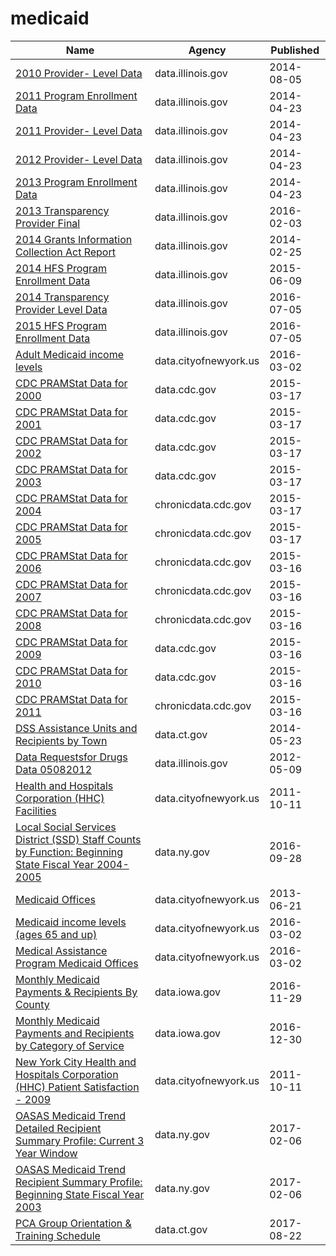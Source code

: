 # medicaid

Name | Agency | Published
---- | ---- | ---------
[2010 Provider- Level Data](../datasets/nfi2-2aih.md) | data.illinois.gov | 2014-08-05
[2011 Program Enrollment Data](../datasets/4py4-2jin.md) | data.illinois.gov | 2014-04-23
[2011 Provider- Level Data](../datasets/ifaa-ww6b.md) | data.illinois.gov | 2014-04-23
[2012 Provider- Level Data](../datasets/fb9d-x3ms.md) | data.illinois.gov | 2014-04-23
[2013 Program Enrollment Data](../datasets/dfxi-9jmz.md) | data.illinois.gov | 2014-04-23
[2013 Transparency Provider Final](../datasets/4aj8-93ej.md) | data.illinois.gov | 2016-02-03
[2014 Grants Information Collection Act Report](../datasets/awrz-f99w.md) | data.illinois.gov | 2014-02-25
[2014 HFS Program Enrollment Data](../datasets/9vqk-fygn.md) | data.illinois.gov | 2015-06-09
[2014 Transparency Provider Level Data](../datasets/86i3-9wpd.md) | data.illinois.gov | 2016-07-05
[2015 HFS Program Enrollment Data](../datasets/uiy2-j3ig.md) | data.illinois.gov | 2016-07-05
[Adult Medicaid income levels](../datasets/r69u-62nw.md) | data.cityofnewyork.us | 2016-03-02
[CDC PRAMStat Data for 2000](../datasets/3hwj-hqmh.md) | data.cdc.gov | 2015-03-17
[CDC PRAMStat Data for 2001](../datasets/u93h-quup.md) | data.cdc.gov | 2015-03-17
[CDC PRAMStat Data for 2002](../datasets/dnxe-zgxs.md) | data.cdc.gov | 2015-03-17
[CDC PRAMStat Data for 2003](../datasets/u76f-m89e.md) | data.cdc.gov | 2015-03-17
[CDC PRAMStat Data for 2004](../datasets/xyxp-dxa9.md) | chronicdata.cdc.gov | 2015-03-17
[CDC PRAMStat Data for 2005](../datasets/pj7z-f3xf.md) | chronicdata.cdc.gov | 2015-03-17
[CDC PRAMStat Data for 2006](../datasets/akmt-4qtj.md) | chronicdata.cdc.gov | 2015-03-16
[CDC PRAMStat Data for 2007](../datasets/vr6p-ert2.md) | chronicdata.cdc.gov | 2015-03-16
[CDC PRAMStat Data for 2008](../datasets/4ya2-fkvt.md) | chronicdata.cdc.gov | 2015-03-16
[CDC PRAMStat Data for 2009](../datasets/qwpv-wpc8.md) | data.cdc.gov | 2015-03-16
[CDC PRAMStat Data for 2010](../datasets/xvu4-xjdb.md) | data.cdc.gov | 2015-03-16
[CDC PRAMStat Data for 2011](../datasets/ese6-rqpq.md) | chronicdata.cdc.gov | 2015-03-16
[DSS Assistance Units and Recipients by Town](../datasets/3tvg-dry3.md) | data.ct.gov | 2014-05-23
[Data Requestsfor Drugs Data 05082012](../datasets/py8c-kjud.md) | data.illinois.gov | 2012-05-09
[Health and Hospitals Corporation (HHC) Facilities](../datasets/f7b6-v6v3.md) | data.cityofnewyork.us | 2011-10-11
[Local Social Services District (SSD) Staff Counts by Function: Beginning State Fiscal Year 2004-2005](../datasets/rcn6-yg9v.md) | data.ny.gov | 2016-09-28
[Medicaid Offices](../datasets/ibs4-k445.md) | data.cityofnewyork.us | 2013-06-21
[Medicaid income levels (ages 65 and up)](../datasets/dn64-92ub.md) | data.cityofnewyork.us | 2016-03-02
[Medical Assistance Program Medicaid Offices](../datasets/fzk8-3ynb.md) | data.cityofnewyork.us | 2016-03-02
[Monthly Medicaid Payments & Recipients By County](../datasets/jmyd-wk9g.md) | data.iowa.gov | 2016-11-29
[Monthly Medicaid Payments and Recipients by Category of Service](../datasets/mbny-tr2n.md) | data.iowa.gov | 2016-12-30
[New York City Health and Hospitals Corporation (HHC) Patient Satisfaction - 2009](../datasets/hi3x-y76v.md) | data.cityofnewyork.us | 2011-10-11
[OASAS Medicaid Trend Detailed Recipient Summary Profile: Current 3 Year Window](../datasets/hrsh-6vzi.md) | data.ny.gov | 2017-02-06
[OASAS Medicaid Trend Recipient Summary Profile: Beginning State Fiscal Year 2003](../datasets/g4vm-hyyi.md) | data.ny.gov | 2017-02-06
[PCA Group Orientation & Training Schedule](../datasets/c28j-48tg.md) | data.ct.gov | 2017-08-22

